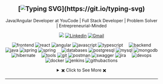 <div align="center">

[![Typing SVG](https://readme-typing-svg.herokuapp.com?font=Source+Code+Pro&pause=1000&center=true&vCenter=true&width=435&height=24&lines=Hello+World!;I'm+Radia+Idelkadi;Welcome+to+my+Profile!)](https://git.io/typing-svg)
---
Java/Angular Developer at YouCode | Full Stack Developer | Problem Solver | Entrepreneurial-Minded
  
[![](https://komarev.com/ghpvc/?username=Radiaidel)](https://github.com/Radiaidel)
[![Linkedin](https://img.shields.io/badge/linked-in-369?style=flat-square&logo=linkedin&logoColor=white&color=blue)](https://www.linkedin.com/in/radia-idelkadi)
[![Gmail](https://img.shields.io/badge/%20-Send%20Mail-black?color=007EC6&labelColor=555555&logo=gmail&logoColor=f5f7fe)](mailto:idelkadiradia@gmail.com?subject=From%20GitHub&&body=Hi,%20there.%20Found%20you%20on%20GitHub!%20Let's%20talk%20about...)
  
</div>

<div align="center">

![frontend](https://img.shields.io/static/v1?label=&message=frontend:&color=111&style=flat-square)
![react](https://img.shields.io/static/v1?logo=react&label=&message=React.js&color=36465D&logoColor=AAA&style=flat-square)
![angular](https://img.shields.io/static/v1?logo=angular&label=&message=Angular&color=36465D&logoColor=AAA&style=flat-square)
![javascript](https://img.shields.io/static/v1?logo=javascript&label=&message=JavaScript%20ES6%2B&color=36465D&logoColor=AAA&style=flat-square)
![typescript](https://img.shields.io/static/v1?logo=typescript&label=&message=TypeScript&color=36465D&logoColor=AAA&style=flat-square)
&nbsp;&nbsp;&nbsp;
![backend](https://img.shields.io/static/v1?label=&message=backend:&color=111&style=flat-square)
![java](https://img.shields.io/static/v1?logo=java&label=&message=Java%208%2B&color=36465D&logoColor=AAA&style=flat-square)
![spring](https://img.shields.io/static/v1?logo=spring&label=&message=Spring%20Boot&color=36465D&logoColor=AAA&style=flat-square)
![spring](https://img.shields.io/static/v1?logo=spring&label=&message=Spring%20Security&color=36465D&logoColor=AAA&style=flat-square)
&nbsp;&nbsp;&nbsp;
![databases](https://img.shields.io/static/v1?label=&message=databases:&color=111&style=flat-square)
![postgresql](https://img.shields.io/static/v1?logo=postgresql&label=&message=PostgreSQL&color=36465D&logoColor=AAA&style=flat-square)
![mysql](https://img.shields.io/static/v1?logo=mysql&label=&message=MySQL&color=36465D&logoColor=AAA&style=flat-square)
![mongodb](https://img.shields.io/static/v1?logo=mongodb&label=&message=MongoDB&color=36465D&logoColor=AAA&style=flat-square)
![hibernate](https://img.shields.io/static/v1?logo=hibernate&label=&message=Hibernate&color=36465D&logoColor=AAA&style=flat-square)
&nbsp;&nbsp;&nbsp;
![tools](https://img.shields.io/static/v1?label=&message=tools:&color=111&style=flat-square)
![git](https://img.shields.io/static/v1?logo=git&label=&message=Git&color=36465D&logoColor=AAA&style=flat-square)
![postman](https://img.shields.io/static/v1?logo=postman&label=&message=Postman&color=36465D&logoColor=AAA&style=flat-square)
![swagger](https://img.shields.io/static/v1?logo=swagger&label=&message=Swagger&color=36465D&logoColor=AAA&style=flat-square)
![jira](https://img.shields.io/static/v1?logo=jira&label=&message=JIRA&color=36465D&logoColor=AAA&style=flat-square)
&nbsp;&nbsp;&nbsp;
![devops](https://img.shields.io/static/v1?label=&message=devops:&color=111&style=flat-square)
![docker](https://img.shields.io/static/v1?logo=docker&label=&message=Docker&color=36465D&logoColor=AAA&style=flat-square)
![jenkins](https://img.shields.io/static/v1?logo=jenkins&label=&message=Jenkins&color=36465D&logoColor=AAA&style=flat-square)
![githubactions](https://img.shields.io/static/v1?logo=githubactions&label=&message=Github%20Actions&color=36465D&logoColor=AAA&style=flat-square)


<!-- https://github.com/anuraghazra/github-readme-stats -->
<details> 
  <summary> ✖️ Click to See More ✖️</summary>
  <br/>  
  
  ### &#x1f4c8; GitHub Stats
  
<p align="center" >
  
[![Top Langs](https://github-readme-stats.vercel.app/api/top-langs/?username=Radiaidel&langs_count=6&count_private=true&layout=compact&theme=react&hide_border=true&bg_color=1F222E&title_color=F85D7F&icon_color=F8D866&hide=Jupyter%20Notebook,html,css,tsql,hack)](https://github.com/Radiaidel) <img height="165" src="http://github-readme-streak-stats.herokuapp.com?user=Radiaidel&theme=tokyonight&hide_border=true&background=1F222E" />
  
</p>
  
<b>Note:</b> Top languages is only a metric of the languages my public code consists of and doesn't reflect experience or skill level.
  
</details>
 
  
</div>

---
